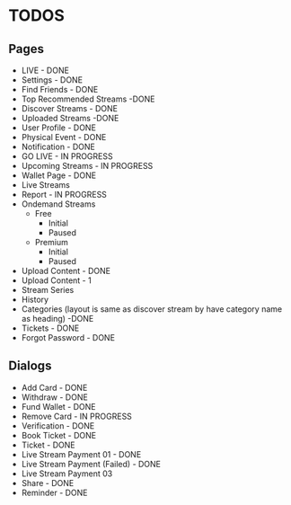 # TODOS

## Pages

- LIVE - DONE
- Settings - DONE
- Find Friends - DONE
- Top Recommended Streams -DONE
- Discover Streams - DONE
- Uploaded Streams -DONE
- User Profile - DONE
- Physical Event - DONE
- Notification - DONE
- GO LIVE - IN PROGRESS
- Upcoming Streams - IN PROGRESS
- Wallet Page - DONE
- Live Streams
- Report - IN PROGRESS
- Ondemand Streams 
  - Free 
    - Initial
    - Paused
  - Premium 
    - Initial
    - Paused
- Upload Content - DONE
- Upload Content - 1
- Stream Series
- History
- Categories (layout is same as discover stream by have category name as heading) -DONE
- Tickets - DONE
- Forgot Password - DONE



## Dialogs
- Add Card - DONE
- Withdraw - DONE
- Fund Wallet - DONE
- Remove Card - IN PROGRESS
- Verification - DONE
- Book Ticket - DONE
- Ticket - DONE
- Live Stream Payment 01 - DONE
- Live Stream Payment (Failed) - DONE
- Live Stream Payment 03
- Share - DONE
- Reminder - DONE
